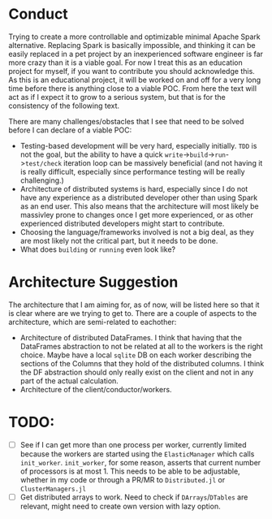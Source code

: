 # Conduct 
Trying to create a more controllable and optimizable minimal Apache Spark alternative. 
Replacing Spark is basically impossible, and thinking it can be easily replaced in
a pet project by an inexperienced software engineer is far more crazy than it is a viable goal. For now I treat this as an education project for myself, if you want to contribute you should acknowledge this. As this is an educational project, it will be worked on and off for a very long time before there is anything close to a viable POC. From here the text will act as if I expect it to grow to a serious system, but that is for the consistency of the following text. 

There are many challenges/obstacles that I see that need to be solved before I can declare of a viable POC:
- Testing-based development will be very hard, especially initially. `TDD` is not the goal, but the ability to have a quick `write`->`build`->`run`->`test/check` iteration loop can be massively beneficial (and not having it is really difficult, especially since performance testing will be really challenging.)
- Architecture of distributed systems is hard, especially since I do not have any experience as a distributed developer other than using Spark as an end user. This also means that the architecture will most likely be massivley prone to changes once I get more experienced, or as other experienced distributed developers might start to contribute.
- Choosing the language/frameworks involved is not a big deal, as they are most likely not the critical part, but it needs to be done.
- What does `building` or `running` even look like?

# Architecture Suggestion
The architecture that I am aiming for, as of now, will be listed here so that it is clear where are we trying to get to. There are a couple of aspects to the architecture, which are semi-related to eachother: 
- Architecture of distributed DataFrames. I think that having that the DataFrames abstraction to not be related at all to the workers is the right choice. Maybe have a local `sqlite` DB on each worker describing the sections of the Columns that they hold of the distributed columns. I think the DF abstraction should only really exist on the client and not in any part of the actual calculation.
- Architecture of the client/conductor/workers.

# TODO:
- [ ] See if I can get more than one process per worker, currently limited because the workers are started using the `ElasticManager` which calls `init_worker`. `init_worker`, for some reason, asserts that current number of processors is at most 1. This needs to be able to be adjustable, whether in my code or through a PR/MR to `Distributed.jl` or `ClusterManagers.jl`
- [ ] Get distributed arrays to work. Need to check if `DArrays`/`DTables` are relevant, might need to create own version with lazy option. 